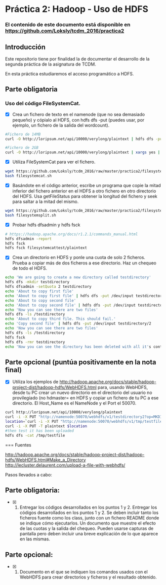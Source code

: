 
# Práctica 2: Hadoop - Uso de HDFS
### El contenido de este documento está disponible en https://github.com/Loksly/tcdm_2016/practica2

## Introducción

Este repositorio tiene por finalidad la de documentar el desarrollo de la segunda práctica de la asignatura de TCDM.

En esta práctica estudiaremos el acceso programático a HDFS.

## Parte obligatoria

### Uso del código FileSystemCat.

- [x] Crea un fichero de texto en el namenode (que no sea demasiado pequeño) y cópialo al HDFS, con hdfs dfs -put (puedes usar, por ejemplo, un fichero de la salida del wordcount).

```bash
#Fichero de 14MB
curl -O http://loripsum.net/api/10000/verylong/plaintext | hdfs dfs -put /dev/input filesystemcattest

#Fichero de 2GB
curl -O http://loripsum.net/api/10000/verylong/plaintext | xargs yes | head -n 100000 | hdfs dfs -put /dev/input filesystemcattest
```

- [x] Utiliza FileSystemCat para ver el fichero.

```bash
wget https://github.com/Loksly/tcdm_2016/raw/master/practica2/filesystemcat.sh
bash filesystemcat.sh

```
- [x] Basándote en el código anterior, escribe un programa que copie la mitad inferior del fichero anterior en el HDFS a otro fichero en otro directorio del HDFS. Usa getFileStatus para obtener la longitud del fichero y seek para saltar a la mitad del mismo.

```bash
wget https://github.com/Loksly/tcdm_2016/raw/master/practica2/filesystemsplit.sh
bash filesystemsplit.sh

```

- [x] Probar hdfs dfsadmin y hdfs fsck
```bash
# https://hadoop.apache.org/docs/r1.2.1/commands_manual.html
hdfs dfsadmin -report
hdfs fsck
hdfs fsck filesystemcattest/plaintext
```

- [x] Crea un directorio en HDFS y ponle una cuota de solo 2 ficheros. Prueba a copiar más de dos ficheros a ese directorio. Haz un chequeo de todo el HDFS.
```bash
echo 'We are going to create a new directory called testdirectory'
hdfs dfs -mkdir testdirectory
hdfs dfsadmin -setQuota 2 testdirectory
echo 'About to copy first file'
echo 'About to copy first file' | hdfs dfs -put /dev/input testdirectory/1
echo 'About to copy second file'
echo 'About to copy second file' | hdfs dfs -put /dev/input testdirectory/2
echo 'Now you can see there are two files'
hdfs dfs -ls /testdirectory
echo 'About to copy third file. This should fail.'
echo 'Copy second file' | hdfs dfs -put /dev/input testdirectory/2
echo 'Now you can see there are two files'
hdfs dfs -ls /testdirectory
hdfs fsck
hdfs dfs -rmr testdirectory
echo 'Now you can see the directory has been deleted with all it's contents'
```

## Parte opcional (puntúa positivamente en la nota final)

- [x] Utiliza los ejemplos de http://hadoop.apache.org/docs/stable/hadoop-project-dist/hadoop-hdfs/WebHDFS.html para, usando WebHDFS, desde tu PC crear un nuevo directorio en el directorio del usuario no provilegiado (no hdmaster= en HDFS y copiar un fichero de tu PC a ese directorio. El Host_Name es el NameNode y el Port el 50070.

```bash
curl http://loripsum.net/api/10000/verylong/plaintext
curl -i -X PUT "http://namenode:50070/webhdfs/v1/testdirectory2?op=MKDIRS" 
location=`curl -i -X PUT "http://namenode:50070/webhdfs/v1/tmp/testfile?op=CREATE&overwrite=true" 2>/dev/null |grep Location | sed s/'Location: '//`
curl -i -X PUT -T plaintext $location
#then test it has been uploaded
hdfs dfs -cat /tmp/testfile
```

=== Fuentes

http://hadoop.apache.org/docs/stable/hadoop-project-dist/hadoop-hdfs/WebHDFS.html#Make_a_Directory
http://lecluster.delaurent.com/upload-a-file-with-webhdfs/



Pasos llevados a cabo:

## Parte obligatoria:

- [x] 1. Entregar los códigos desarrollados en los puntos 1 y 2.
Entregar los códigos desarrollados en los puntos 1 y 2. Se deben incluir tanto los ficheros fuente como los class, junto con un fichero README donde se indique cómo ejecutarlos.
Un documento que muestre el efecto de las cuotas y la salida del chequeo. Pueden usarse capturas de pantalla pero deben incluir una breve explicación de lo que aparece en las mismas.

## Parte opcional:

- [x] 1. Documento en el que se indiquen los comandos usados con el WebHDFS para crear directorios y ficheros y el resultado obtenido.
